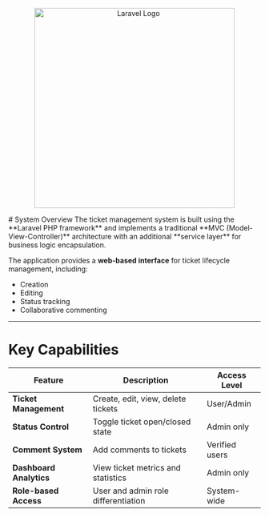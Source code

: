 <p align="center"><a href="https://laravel.com" target="_blank"><img src="https://raw.githubusercontent.com/laravel/art/master/logo-lockup/5%20SVG/2%20CMYK/1%20Full%20Color/laravel-logolockup-cmyk-red.svg" width="400" alt="Laravel Logo"></a></p>
# System Overview  
The ticket management system is built using the **Laravel PHP framework** and implements a traditional **MVC (Model-View-Controller)** architecture with an additional **service layer** for business logic encapsulation.  

The application provides a **web-based interface** for ticket lifecycle management, including:
- Creation
- Editing
- Status tracking
- Collaborative commenting

---

# Key Capabilities

| Feature            | Description                          | Access Level   |
|--------------------|--------------------------------------|----------------|
| **Ticket Management** | Create, edit, view, delete tickets   | User/Admin     |
| **Status Control**    | Toggle ticket open/closed state      | Admin only     |
| **Comment System**    | Add comments to tickets              | Verified users |
| **Dashboard Analytics** | View ticket metrics and statistics  | Admin only     |
| **Role-based Access** | User and admin role differentiation  | System-wide    |

